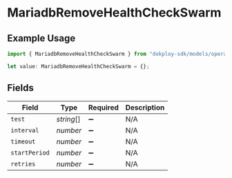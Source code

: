 # MariadbRemoveHealthCheckSwarm

## Example Usage

```typescript
import { MariadbRemoveHealthCheckSwarm } from "dokploy-sdk/models/operations";

let value: MariadbRemoveHealthCheckSwarm = {};
```

## Fields

| Field              | Type               | Required           | Description        |
| ------------------ | ------------------ | ------------------ | ------------------ |
| `test`             | *string*[]         | :heavy_minus_sign: | N/A                |
| `interval`         | *number*           | :heavy_minus_sign: | N/A                |
| `timeout`          | *number*           | :heavy_minus_sign: | N/A                |
| `startPeriod`      | *number*           | :heavy_minus_sign: | N/A                |
| `retries`          | *number*           | :heavy_minus_sign: | N/A                |